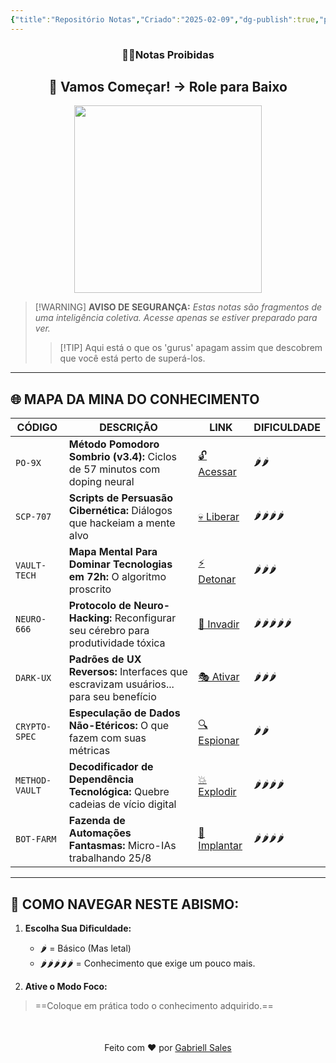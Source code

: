 ```yaml
---
{"title":"Repositório Notas","Criado":"2025-02-09","dg-publish":true,"permalink":"/notas/repositorio/","dgPassFrontmatter":true}
---
```



<div align="center"> <h3>🕵️‍♂️Notas Proibidas</h3> <h2>🚀 Vamos Começar! → Role para Baixo</h2> </div>

<div align="center">
  <img src="https://media4.giphy.com/media/v1.Y2lkPTc5MGI3NjExdWM3eTN0N3ZyMGdlNnd6aDUxZzBmZXZ1dHVhdzQ3ZWMwNmtjazR2MiZlcD12MV9pbnRlcm5hbF9naWZfYnlfaWQmY3Q9Zw/3o85xJSfieKsICkquk/giphy.gif" width="300">
</div>

> [!WARNING] **AVISO DE SEGURANÇA:**
> *Estas notas são fragmentos de uma inteligência coletiva. Acesse apenas se estiver preparado para ver.*
> >[!TIP] Aqui está o que os 'gurus' apagam assim que descobrem que você está perto de superá-los.

---
## 🌐 MAPA DA MINA DO CONHECIMENTO

| CÓDIGO         | DESCRIÇÃO                                                                            | LINK                               | DIFICULDADE     |
| -------------- | ------------------------------------------------------------------------------------ | ---------------------------------- | --------------- |
| `PO-9X`        | **Método Pomodoro Sombrio (v3.4):** Ciclos de 57 minutos com doping neural           | [🔓 Acessar](javascript:void(0))   | 🌶️🌶️          |
| `SCP-707`      | **Scripts de Persuasão Cibernética:** Diálogos que hackeiam a mente alvo             | [💀 Liberar](javascript:void(0))   | 🌶️🌶️🌶️🌶️    |
| `VAULT-TECH`   | **Mapa Mental Para Dominar Tecnologias em 72h:** O algoritmo proscrito               | [⚡ Detonar](javascript:void(0))    | 🌶️🌶️🌶️       |
| `NEURO-666`    | **Protocolo de Neuro-Hacking:** Reconfigurar seu cérebro para produtividade tóxica   | [🧠 Invadir](javascript:void(0))   | 🌶️🌶️🌶️🌶️🌶️ |
| `DARK-UX`      | **Padrões de UX Reversos:** Interfaces que escravizam usuários... para seu benefício | [🎭 Ativar](javascript:void(0))    | 🌶️🌶️🌶️       |
| `CRYPTO-SPEC`  | **Especulação de Dados Não-Etéricos:** O que fazem com suas métricas                 | [🔍 Espionar](javascript:void(0))  | 🌶️🌶️          |
| `METHOD-VAULT` | **Decodificador de Dependência Tecnológica:** Quebre cadeias de vício digital        | [💥 Explodir](javascript:void(0))  | 🌶️🌶️🌶️🌶️    |
| `BOT-FARM`     | **Fazenda de Automações Fantasmas:** Micro-IAs trabalhando 25/8                      | [🤖 Implantar](javascript:void(0)) | 🌶️🌶️🌶️🌶️    |

---
## 📌 COMO NAVEGAR NESTE ABISMO:  

1. **Escolha Sua Dificuldade:**  
   - 🌶️ = Básico (Mas letal)  
   - 🌶️🌶️🌶️🌶️🌶️ = Conhecimento que exige um pouco mais.
   
2. **Ative o Modo Foco:**
>==Coloque em prática todo o conhecimento adquirido.==

<div align="center" style="margin-top:50px">
  <p>Feito com ❤️ por <a href="https://gabriellsales.com.br" target="_blank">Gabriell Sales</a></p>
</div>
